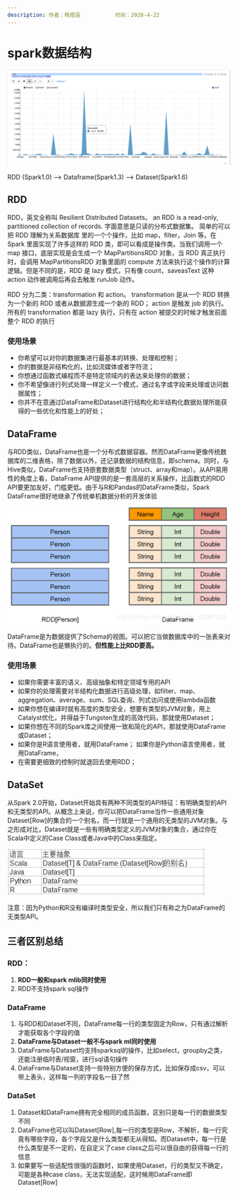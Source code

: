 ```yaml
---
description: 作者：杨煜涵           时间：2020-4-22
---
```


# spark数据结构

![](../.gitbook/assets/image%20%2827%29.png)

RDD \(Spark1.0\) —&gt; Dataframe\(Spark1.3\) —&gt; Dataset\(Spark1.6\)

## RDD

RDD，英文全称叫 Resilient Distributed Datasets。 an RDD is a read-only, partitioned collection of records. 字面意思是只读的分布式数据集。 简单的可以把 RDD 理解为关系数据库 里的一个个操作，比如 map，filter，Join 等。在 Spark 里面实现了许多这样的 RDD 类，即可以看成是操作类。当我们调用一个 map 接口，底层实现是会生成一个 MapPartitionsRDD 对象，当 RDD 真正执行时，会调用 MapPartitionsRDD 对象里面的 compute 方法来执行这个操作的计算逻辑。但是不同的是，RDD 是 lazy 模式，只有像 count，saveasText 这种 action 动作被调用后再会去触发 runJob 动作。

 RDD 分为二类：transformation 和 action。 transformation 是从一个 RDD 转换为一个新的 RDD 或者从数据源生成一个新的 RDD； action 是触发 job 的执行。所有的 transformation 都是 lazy 执行，只有在 action 被提交的时候才触发前面整个 RDD 的执行

### 使用场景

* 你希望可以对你的数据集进行最基本的转换、处理和控制；
*  你的数据是非结构化的，比如流媒体或者字符流； 
* 你想通过函数式编程而不是特定领域内的表达来处理你的数据； 
* 你不希望像进行列式处理一样定义一个模式，通过名字或字段来处理或访问数据属性； 
* 你并不在意通过DataFrame和Dataset进行结构化和半结构化数据处理所能获得的一些优化和性能上的好处；

## DataFrame

与RDD类似，DataFrame也是一个分布式数据容器。然而DataFrame更像传统数据库的二维表格，除了数据以外，还记录数据的结构信息，即schema。同时，与Hive类似，DataFrame也支持嵌套数据类型（struct、array和map）。从API易用性的角度上看，DataFrame API提供的是一套高层的关系操作，比函数式的RDD API要更加友好，门槛更低。由于与R和Pandas的DataFrame类似，Spark DataFrame很好地继承了传统单机数据分析的开发体验 

![](../.gitbook/assets/image%20%2836%29.png)

DataFrame是为数据提供了Schema的视图。可以把它当做数据库中的一张表来对待。DataFrame也是懒执行的。**但性能上比RDD要高。**

### 使用场景

* 如果你需要丰富的语义、高级抽象和特定领域专用的API
* 如果你的处理需要对半结构化数据进行高级处理，如filter、map、aggregation、average、sum、SQL查询、列式访问或使用lambda函数 
* 如果你想在编译时就有高度的类型安全，想要有类型的JVM对象，用上Catalyst优化，并得益于Tungsten生成的高效代码，那就使用Dataset； 
* 如果你想在不同的Spark库之间使用一致和简化的API，那就使用DataFrame或Dataset； 
* 如果你是R语言使用者，就用DataFrame； 如果你是Python语言使用者，就用DataFrame，
* 在需要更细致的控制时就退回去使用RDD；

## DataSet

从Spark 2.0开始，Dataset开始具有两种不同类型的API特征：有明确类型的API和无类型的API。从概念上来说，你可以把DataFrame当作一些通用对象Dataset\[Row\]的集合的一个别名，而一行就是一个通用的无类型的JVM对象。与之形成对比，Dataset就是一些有明确类型定义的JVM对象的集合，通过你在Scala中定义的Case Class或者Java中的Class来指定。

![](../.gitbook/assets/image%20%2831%29.png)

注意：因为Python和R没有编译时类型安全，所以我们只有称之为DataFrame的无类型API。

## 三者区别总结

### RDD：

1. **RDD一般和spark mlib同时使用**
2. RDD不支持spark sql操作

### DataFrame

1. 与RDD和Dataset不同，DataFrame每一行的类型固定为Row，只有通过解析才能获取各个字段的值
2. **DataFrame与Dataset一般不与spark ml同时使用**
3. DataFrame与Dataset均支持sparksql的操作，比如select，groupby之类，还能注册临时表/视窗，进行sql语句操作
4. DataFrame与Dataset支持一些特别方便的保存方式，比如保存成csv，可以带上表头，这样每一列的字段名一目了然

### DataSet

1. Dataset和DataFrame拥有完全相同的成员函数，区别只是每一行的数据类型不同
2. DataFrame也可以叫Dataset\[Row\],每一行的类型是Row，不解析，每一行究竟有哪些字段，各个字段又是什么类型都无从得知。而Dataset中，每一行是什么类型是不一定的，在自定义了case class之后可以很自由的获得每一行的信息
3. 如果要写一些适配性很强的函数时，如果使用Dataset，行的类型又不确定，可能是各种case class，无法实现适配，这时候用DataFrame即Dataset\[Row\]



